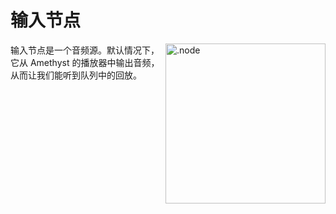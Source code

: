 # 输入节点

<img align="right" style="margin-left: 8px;" src="https://cdn.discordapp.com/attachments/667464431562653706/1052194717208682497/input_node.png" alt=".node" width="256"/>

输入节点是一个音频源。默认情况下，它从 Amethyst 的播放器中输出音频，从而让我们能听到队列中的回放。
